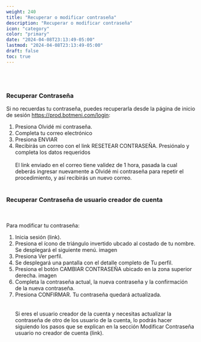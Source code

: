 ```yaml
---
weight: 240
title: "Recuperar o modificar contraseña"
description: "Recuperar o modificar contraseña"
icon: "category"
color: "primary"
date: "2024-04-08T23:13:49-05:00"
lastmod: "2024-04-08T23:13:49-05:00"
draft: false
toc: true
---
```

<br></br>
### Recuperar Contraseña
Si no recuerdas tu contraseña, puedes recuperarla desde la página de inicio de sesión <https://prod.botmeni.com/login>:
1. Presiona Olvidé mi contraseña. 
2. Completa tu correo electrónico
3. Presiona ENVIAR
4. Recibirás un correo con el link RESETEAR CONTRASEÑA. Presiónalo y completa los datos requeridos
<br></br>
El link enviado en el correo tiene validez de 1 hora, pasada la cual deberás ingresar nuevamente a Olvidé mi contraseña para repetir el procedimiento, y así recibirás un nuevo correo.
<br></br>
### Recuperar Contraseña de usuario creador de cuenta
<br></br>
Para modificar tu contraseña:
1. Inicia sesión (link).
2. Presiona el ícono de triángulo invertido ubcado al costado de tu nombre. Se desplegará el siguiente menú. 
imagen
3. Presiona Ver perfil.
4. Se desplegará una pantalla con el detalle completo de Tu perfil. 
5. Presiona el botón CAMBIAR CONTRASEÑA ubicado en la zona superior derecha.
imagen
6. Completa la contraseña actual, la nueva contraseña y la confirmación de la nueva contraseña.
7. Presiona CONFIRMAR. Tu contraseña quedará actualizada.
<br></br>	
Si eres el usuario creador de la cuenta y necesitas actualizar la contraseña de otro de los usuario de la cuenta, lo podrás hacer siguiendo los pasos que se explican en la sección Modificar Contraseña usuario no creador de cuenta (link). 


